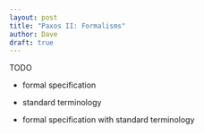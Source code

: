 ```yaml
---
layout: post
title: "Paxos II: Formalisms"
author: Dave
draft: true
---
```


TODO

* formal specification

* standard terminology

* formal specification with standard terminology

